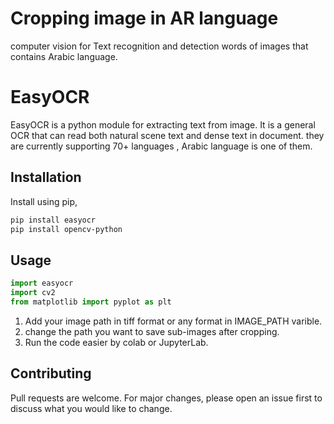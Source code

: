 # Cropping image in AR language
 computer vision for Text recognition and detection words of images that contains Arabic language.
 
# EasyOCR
EasyOCR is a python module for extracting text from image. It is a general OCR that can read both natural scene text and dense text in document. they are currently supporting 70+ languages , Arabic language is one of them.

## Installation

Install using pip,

```bash
pip install easyocr
pip install opencv-python
```

## Usage

```python
import easyocr
import cv2
from matplotlib import pyplot as plt
```
1. Add your image path in tiff format or any format in IMAGE_PATH varible.
2. change the path you want to save sub-images after cropping.
3. Run the code easier by colab or JupyterLab.

## Contributing
Pull requests are welcome. For major changes, please open an issue first to discuss what you would like to change.

